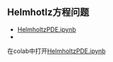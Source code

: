 ## Helmhotlz方程问题

- [HelmholtzPDE.ipynb](https://github.com/PLANCK234/2025AI4S_PDE/blob/main/Helmholtz/HelmholtzPDE.ipynb)
- 
在colab中打开[HelmholtzPDE.ipynb](https://colab.research.google.com/github/PLANCK234/2025AI4S_PDE/blob/main/Helmholtz/HelmholtzPDE.ipynb)
